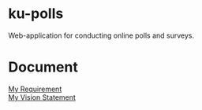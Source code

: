 # ku-polls
Web-application for conducting online polls and surveys.
# Document
[My Requirement](../../wiki/My%20Requirements) \
[My Vision Statement](../../wiki/Vision%20Statement)
